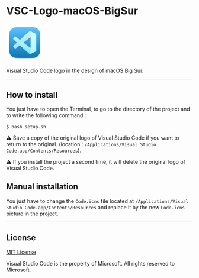# VSC-Logo-macOS-BigSur

<img src="resources/vscode.png" width="100">

Visual Studio Code logo in the design of macOS Big Sur.

-----------------------------------------------
## How to install
You just have to open the Terminal, to go to the directory of the project and to write the
following command :
```
$ bash setup.sh
```
⚠️ Save a copy of the original logo of Visual Studio Code if you want to return to the original. (location : `/Applications/Visual Studio Code.app/Contents/Resources`).

⚠️ If you install the project a second time, it will delete the original logo of Visual Studio Code.

## Manual installation
You just have to change the `Code.icns` file
located at `/Applications/Visual Studio Code.app/Contents/Resources` and replace it by the new `Code.icns` picture in the project.

-----------------------------------------------
## License
[MIT License](LICENSE)

Visual Studio Code is the property of Microsoft. All rights reserved to Microsoft.
